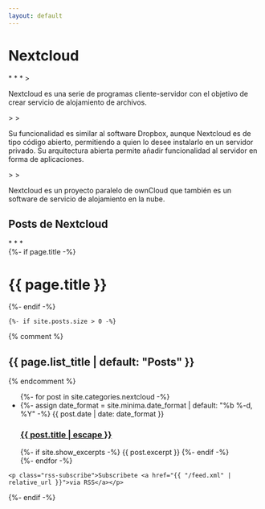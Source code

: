 ```yaml
---
layout: default
---
```


<h1>Nextcloud</h1>
* * *
><p>Nextcloud es una serie de programas cliente-servidor con el objetivo de crear servicio de alojamiento de archivos. </p>
>
><p>Su funcionalidad es similar al software Dropbox, aunque Nextcloud es de tipo código abierto, permitiendo a quien lo desee instalarlo en un servidor privado. Su arquitectura abierta permite añadir funcionalidad al servidor en forma de aplicaciones. </p>
>
><p>Nextcloud es un proyecto paralelo de ownCloud que también es un software de servicio de alojamiento en la nube.</p>

<h2>Posts de Nextcloud</h2>
* * *
<div class="home">
  {%- if page.title -%}
    <h1 class="page-heading">{{ page.title }}</h1>
  {%- endif -%}

    {%- if site.posts.size > 0 -%}
   {% comment %}<h2 class="post-list-heading">{{ page.list_title | default: "Posts" }}</h2>{% endcomment %}
    <ul class="post-list">
      {%- for post in site.categories.nextcloud -%}
      <li>
        {%- assign date_format = site.minima.date_format | default: "%b %-d, %Y" -%}
        <span class="post-meta">{{ post.date | date: date_format }}</span>
        <h3>
          <a class="post-link" href="{{ post.url | relative_url }}">
            {{ post.title | escape }}
          </a>
        </h3>
        {%- if site.show_excerpts -%}
          {{ post.excerpt }}
        {%- endif -%}
      </li>
      {%- endfor -%}
    </ul>

    <p class="rss-subscribe">Subscribete <a href="{{ "/feed.xml" | relative_url }}">via RSS</a></p>
  {%- endif -%}

</div>
